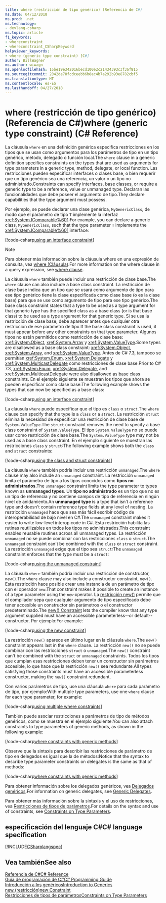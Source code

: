 ```yaml
---
title: where (restricción de tipo genérico) (Referencia de C#)
ms.date: 04/12/2018
ms.prod: .net
ms.technology:
- devlang-csharp
ms.topic: article
f1_keywords:
- whereconstraint
- whereconstraint_CSharpKeyword
helpviewer_keywords:
- where (generic type constraint) [C#]
author: BillWagner
ms.author: wiwagn
ms.openlocfilehash: 16be19e342016becd100e2c21434393c3f36f815
ms.sourcegitcommit: 2042de78fcdceebb6b8ac4b7a292b93e8782cbf5
ms.translationtype: HT
ms.contentlocale: es-ES
ms.lasthandoff: 04/27/2018
---
```

# <a name="where-generic-type-constraint-c-reference"></a><span data-ttu-id="ea164-102">where (restricción de tipo genérico) (Referencia de C#)</span><span class="sxs-lookup"><span data-stu-id="ea164-102">where (generic type constraint) (C# Reference)</span></span>

<span data-ttu-id="ea164-103">La cláusula `where` en una definición genérica especifica restricciones en los tipos que se usan como argumentos para los parámetros de tipo en un tipo genérico, método, delegado o función local.</span><span class="sxs-lookup"><span data-stu-id="ea164-103">The `where` clause in a generic definition specifies constraints on the types that are used as arguments for type parameters in a generic type, method, delegate, or local function.</span></span> <span data-ttu-id="ea164-104">Las restricciones pueden especificar interfaces o clases base, o bien requerir que un tipo genérico sea una referencia, un valor o un tipo no administrado.</span><span class="sxs-lookup"><span data-stu-id="ea164-104">Constraints can specify interfaces, base classes, or require a generic type to be a reference, value or unmanaged type.</span></span> <span data-ttu-id="ea164-105">Declaran las funcionalidades que debe poseer el argumento de tipo.</span><span class="sxs-lookup"><span data-stu-id="ea164-105">They declare capabilities that the type argument must possess.</span></span>

<span data-ttu-id="ea164-106">Por ejemplo, se puede declarar una clase genérica, `MyGenericClass`, de modo que el parámetro de tipo `T` implemente la interfaz <xref:System.IComparable%601>:</span><span class="sxs-lookup"><span data-stu-id="ea164-106">For example, you can declare a generic class, `MyGenericClass`, such that the type parameter `T` implements the <xref:System.IComparable%601> interface:</span></span>

[!code-csharp[using an interface constraint](../../../../samples/snippets/csharp/keywords/GenericWhereConstraints.cs#1)]

> [!NOTE]
> <span data-ttu-id="ea164-107">Para obtener más información sobre la cláusula where en una expresión de consulta, vea [where (Cláusula)](where-clause.md).</span><span class="sxs-lookup"><span data-stu-id="ea164-107">For more information on the where clause in a query expression, see [where clause](where-clause.md).</span></span>

<span data-ttu-id="ea164-108">La cláusula `where` también puede incluir una restricción de clase base.</span><span class="sxs-lookup"><span data-stu-id="ea164-108">The `where` clause can also include a base class constraint.</span></span> <span data-ttu-id="ea164-109">La restricción de clase base indica que un tipo que se usará como argumento de tipo para ese tipo genérico tiene la clase especificada como clase base (o es la clase base) para que se use como argumento de tipo para ese tipo genérico.</span><span class="sxs-lookup"><span data-stu-id="ea164-109">The base class constraint states that a type to be used as a type argument for that generic type has the specified class as a base class (or is that base class) to be used as a type argument for that generic type.</span></span> <span data-ttu-id="ea164-110">Si se usa la restricción de clase base, debe aparecer antes que cualquier otra restricción de ese parámetro de tipo.</span><span class="sxs-lookup"><span data-stu-id="ea164-110">If the base class constraint is used, it must appear before any other constraints on that type parameter.</span></span> <span data-ttu-id="ea164-111">Algunos tipos no están permitidos como restricción de clase base: <xref:System.Object>, <xref:System.Array> y <xref:System.ValueType>.</span><span class="sxs-lookup"><span data-stu-id="ea164-111">Some types are disallowed as a base class constraint: <xref:System.Object>, <xref:System.Array>, and <xref:System.ValueType>.</span></span> <span data-ttu-id="ea164-112">Antes de C# 7.3, tampoco se permitían <xref:System.Enum>, <xref:System.Delegate> y <xref:System.MulticastDelegate> como restricciones de clase base.</span><span class="sxs-lookup"><span data-stu-id="ea164-112">Prior to C# 7.3, <xref:System.Enum>, <xref:System.Delegate>, and <xref:System.MulticastDelegate> were also disallowed as base class constraints.</span></span> <span data-ttu-id="ea164-113">En el ejemplo siguiente se muestran los tipos que ahora se pueden especificar como clase base:</span><span class="sxs-lookup"><span data-stu-id="ea164-113">The following example shows the types that can now be specified as a base class:</span></span>

[!code-csharp[using an interface constraint](../../../../samples/snippets/csharp/keywords/GenericWhereConstraints.cs#2)]

<span data-ttu-id="ea164-114">La cláusula `where` puede especificar que el tipo es `class` o `struct`.</span><span class="sxs-lookup"><span data-stu-id="ea164-114">The `where` clause can specify that the type is a `class` or a `struct`.</span></span> <span data-ttu-id="ea164-115">La restricción `struct` elimina la necesidad de especificar una restricción de clase base de `System.ValueType`.</span><span class="sxs-lookup"><span data-stu-id="ea164-115">The `struct` constraint removes the need to specify a base class constraint of `System.ValueType`.</span></span> <span data-ttu-id="ea164-116">El tipo `System.ValueType` no se puede usar como restricción de clase base.</span><span class="sxs-lookup"><span data-stu-id="ea164-116">The `System.ValueType` type may not be used as a base class constraint.</span></span> <span data-ttu-id="ea164-117">En el ejemplo siguiente se muestran las restricciones `class` y `struct`:</span><span class="sxs-lookup"><span data-stu-id="ea164-117">The following example shows both the `class` and `struct` constraints:</span></span>

[!code-csharp[using the class and struct constraints](../../../../samples/snippets/csharp/keywords/GenericWhereConstraints.cs#3)]

<span data-ttu-id="ea164-118">La cláusula `where` también podría incluir una restricción `unmanaged`.</span><span class="sxs-lookup"><span data-stu-id="ea164-118">The `where` clause may also include an `unmanaged` constraint.</span></span> <span data-ttu-id="ea164-119">La restricción `unmanaged` limita el parámetro de tipo a los tipos conocidos como **tipos no administrados**.</span><span class="sxs-lookup"><span data-stu-id="ea164-119">The `unmanaged` constraint limits the type parameter to types known as **unmanaged types**.</span></span> <span data-ttu-id="ea164-120">Un **tipo no administrado** es un tipo que no es un tipo de referencia y no contiene campos de tipo de referencia en ningún nivel de anidamiento.</span><span class="sxs-lookup"><span data-stu-id="ea164-120">An **unmanaged type** is a type that isn't a reference type and doesn't contain reference type fields at any level of nesting.</span></span> <span data-ttu-id="ea164-121">La restricción `unmanaged` hace que sea más fácil escribir código de interoperabilidad de bajo nivel en C#.</span><span class="sxs-lookup"><span data-stu-id="ea164-121">The `unmanaged` constraint makes it easier to write low-level interop code in C#.</span></span> <span data-ttu-id="ea164-122">Esta restricción habilita las rutinas reutilizables en todos los tipos no administrados.</span><span class="sxs-lookup"><span data-stu-id="ea164-122">This constraint enables reusable routines across all unmanaged types.</span></span> <span data-ttu-id="ea164-123">La restricción `unmanaged` no se puede combinar con las restricciones `class` o `struct`.</span><span class="sxs-lookup"><span data-stu-id="ea164-123">The `unmanaged` constraint can't be combined with the `class` or `struct` constraint.</span></span> <span data-ttu-id="ea164-124">La restricción `unmanaged` exige que el tipo sea `struct`:</span><span class="sxs-lookup"><span data-stu-id="ea164-124">The `unmanaged` constraint enforces that the type must be a `struct`:</span></span>

[!code-csharp[using the unmanaged constraint](../../../../samples/snippets/csharp/keywords/GenericWhereConstraints.cs#4)]

<span data-ttu-id="ea164-125">La cláusula `where` también podría incluir una restricción de constructor, `new()`.</span><span class="sxs-lookup"><span data-stu-id="ea164-125">The `where` clause may also include a constructor constraint, `new()`.</span></span> <span data-ttu-id="ea164-126">Esta restricción hace posible crear una instancia de un parámetro de tipo con el operador `new`.</span><span class="sxs-lookup"><span data-stu-id="ea164-126">That constraint makes it possible to create an instance of a type parameter using the `new` operator.</span></span> <span data-ttu-id="ea164-127">La [restricción new()](new-constraint.md) permite que el compilador sepa que cualquier argumento de tipo especificado debe tener accesible un constructor sin parámetros o el constructor predeterminado.</span><span class="sxs-lookup"><span data-stu-id="ea164-127">The [new() Constraint](new-constraint.md) lets the compiler know that any type argument supplied must have an accessible parameterless--or default-- constructor.</span></span> <span data-ttu-id="ea164-128">Por ejemplo:</span><span class="sxs-lookup"><span data-stu-id="ea164-128">For example:</span></span>

[!code-csharp[using the new constraint](../../../../samples/snippets/csharp/keywords/GenericWhereConstraints.cs#5)]

<span data-ttu-id="ea164-129">La restricción `new()` aparece en último lugar en la cláusula `where`.</span><span class="sxs-lookup"><span data-stu-id="ea164-129">The `new()` constraint appears last in the `where` clause.</span></span> <span data-ttu-id="ea164-130">La restricción `new()` no se puede combinar con las restricciones `struct` o `unmanaged`.</span><span class="sxs-lookup"><span data-stu-id="ea164-130">The `new()` constraint can't be combined with the `struct` or `unmanaged` constraints.</span></span> <span data-ttu-id="ea164-131">Todos los tipos que cumplan esas restricciones deben tener un constructor sin parámetros accesible, lo que hace que la restricción `new()` sea redundante.</span><span class="sxs-lookup"><span data-stu-id="ea164-131">All types satisfying those constraints must have an accessible parameterless constructor, making the `new()` constraint redundant.</span></span>

<span data-ttu-id="ea164-132">Con varios parámetros de tipo, use una cláusula `where` para cada parámetro de tipo, por ejemplo:</span><span class="sxs-lookup"><span data-stu-id="ea164-132">With multiple type parameters, use one `where` clause for each type parameter, for example:</span></span>

[!code-csharp[using multiple where constraints](../../../../samples/snippets/csharp/keywords/GenericWhereConstraints.cs#6)]

<span data-ttu-id="ea164-133">También puede asociar restricciones a parámetros de tipo de métodos genéricos, como se muestra en el ejemplo siguiente:</span><span class="sxs-lookup"><span data-stu-id="ea164-133">You can also attach constraints to type parameters of generic methods, as shown in the following example:</span></span>

[!code-csharp[where constraints with generic methods](../../../../samples/snippets/csharp/keywords/GenericWhereConstraints.cs#7)]

<span data-ttu-id="ea164-134">Observe que la sintaxis para describir las restricciones de parámetro de tipo en delegados es igual que la de métodos:</span><span class="sxs-lookup"><span data-stu-id="ea164-134">Notice that the syntax to describe type parameter constraints on delegates is the same as that of methods:</span></span>

[!code-csharp[where constraints with generic methods](../../../../samples/snippets/csharp/keywords/GenericWhereConstraints.cs#8)]

<span data-ttu-id="ea164-135">Para obtener información sobre los delegados genéricos, vea [Delegados genéricos](../../../csharp/programming-guide/generics/generic-delegates.md).</span><span class="sxs-lookup"><span data-stu-id="ea164-135">For information on generic delegates, see [Generic Delegates](../../../csharp/programming-guide/generics/generic-delegates.md).</span></span>

<span data-ttu-id="ea164-136">Para obtener más información sobre la sintaxis y el uso de restricciones, vea [Restricciones de tipos de parámetros](../../../csharp/programming-guide/generics/constraints-on-type-parameters.md).</span><span class="sxs-lookup"><span data-stu-id="ea164-136">For details on the syntax and use of constraints, see [Constraints on Type Parameters](../../../csharp/programming-guide/generics/constraints-on-type-parameters.md).</span></span>

## <a name="c-language-specification"></a><span data-ttu-id="ea164-137">especificación del lenguaje C#</span><span class="sxs-lookup"><span data-stu-id="ea164-137">C# language specification</span></span>

 [!INCLUDE[CSharplangspec](~/includes/csharplangspec-md.md)]

## <a name="see-also"></a><span data-ttu-id="ea164-138">Vea también</span><span class="sxs-lookup"><span data-stu-id="ea164-138">See also</span></span>

 [<span data-ttu-id="ea164-139">Referencia de C#</span><span class="sxs-lookup"><span data-stu-id="ea164-139">C# Reference</span></span>](../../../csharp/language-reference/index.md)  
 [<span data-ttu-id="ea164-140">Guía de programación de C#</span><span class="sxs-lookup"><span data-stu-id="ea164-140">C# Programming Guide</span></span>](../../../csharp/programming-guide/index.md)  
 [<span data-ttu-id="ea164-141">Introducción a los genéricos</span><span class="sxs-lookup"><span data-stu-id="ea164-141">Introduction to Generics</span></span>](../../../csharp/programming-guide/generics/introduction-to-generics.md)  
 [<span data-ttu-id="ea164-142">new (restricción)</span><span class="sxs-lookup"><span data-stu-id="ea164-142">new Constraint</span></span>](../../../csharp/language-reference/keywords/new-constraint.md)  
 [<span data-ttu-id="ea164-143">Restricciones de tipos de parámetros</span><span class="sxs-lookup"><span data-stu-id="ea164-143">Constraints on Type Parameters</span></span>](../../../csharp/programming-guide/generics/constraints-on-type-parameters.md)  
